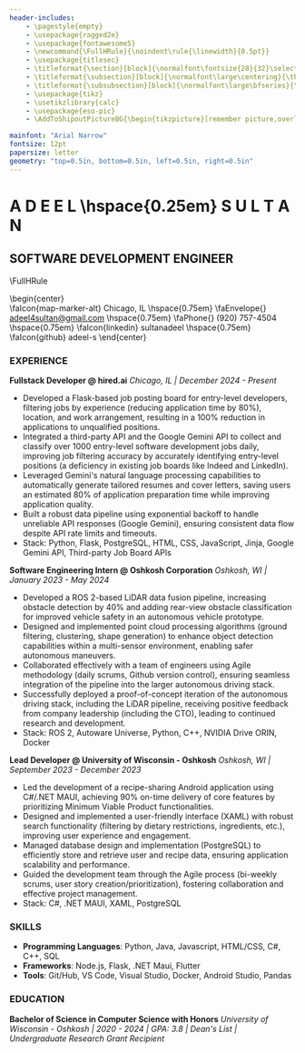 ```yaml
---
header-includes:
    - \pagestyle{empty}
    - \usepackage{ragged2e}
    - \usepackage{fontawesome5}
    - \newcommand{\FullHRule}{\noindent\rule{\linewidth}{0.5pt}}
    - \usepackage{titlesec}
    - \titleformat{\section}[block]{\normalfont\fontsize{28}{32}\selectfont\centering}{\thesection}{1em}{}
    - \titleformat{\subsection}[block]{\normalfont\large\centering}{\thesubsection}{1em}{}
    - \titleformat{\subsubsection}[block]{\normalfont\large\bfseries}{\thesubsubsection}{1em}{}
    - \usepackage{tikz}
    - \usetikzlibrary{calc}
    - \usepackage{eso-pic}
    - \AddToShipoutPictureBG{\begin{tikzpicture}[remember picture,overlay]\draw[line width=1pt]($(current page.north west)+(0.35cm,-0.35cm)$) rectangle ($(current page.south east)+(-0.35cm,0.35cm)$);\end{tikzpicture}}

mainfont: "Arial Narrow"
fontsize: 12pt
papersize: letter
geometry: "top=0.5in, bottom=0.5in, left=0.5in, right=0.5in"
---
```


# A D E E L \hspace{0.25em} S U L T A N 
## SOFTWARE DEVELOPMENT ENGINEER
\FullHRule

\begin{center}                  
\faIcon{map-marker-alt} Chicago, IL \hspace{0.75em} \faEnvelope{} adeel4sultan@gmail.com \hspace{0.75em}
\faPhone{} (920) 757-4504 \hspace{0.75em} \faIcon{linkedin} sultanadeel \hspace{0.75em} \faIcon{github} adeel-s
\end{center}    

### EXPERIENCE

**Fullstack Developer @ hired.ai**
*Chicago, IL | December 2024 - Present*

* Developed a Flask-based job posting board for entry-level developers, filtering jobs by experience (reducing application time by 80%), location, and work arrangement, resulting in a 100% reduction in applications to unqualified positions.
* Integrated a third-party API and the Google Gemini API to collect and classify over 1000 entry-level software development jobs daily, improving job filtering accuracy by accurately identifying entry-level positions (a deficiency in existing job boards like Indeed and LinkedIn).
* Leveraged Gemini's natural language processing capabilities to automatically generate tailored resumes and cover letters, saving users an estimated 80% of application preparation time while improving application quality.
* Built a robust data pipeline using exponential backoff to handle unreliable API responses (Google Gemini), ensuring consistent data flow despite API rate limits and timeouts.
* Stack: Python, Flask, PostgreSQL, HTML, CSS, JavaScript, Jinja, Google Gemini API, Third-party Job Board APIs

**Software Engineering Intern @ Oshkosh Corporation**
*Oshkosh, WI | January 2023 - May 2024*

* Developed a ROS 2-based LiDAR data fusion pipeline, increasing obstacle detection by 40% and adding rear-view obstacle classification for improved vehicle safety in an autonomous vehicle prototype.
* Designed and implemented point cloud processing algorithms (ground filtering, clustering, shape generation) to enhance object detection capabilities within a multi-sensor environment, enabling safer autonomous maneuvers.
* Collaborated effectively with a team of engineers using Agile methodology (daily scrums, Github version control), ensuring seamless integration of the pipeline into the larger autonomous driving stack.
* Successfully deployed a proof-of-concept iteration of the autonomous driving stack, including the LiDAR pipeline, receiving positive feedback from company leadership (including the CTO), leading to continued research and development.
* Stack: ROS 2, Autoware Universe, Python, C++, NVIDIA Drive ORIN, Docker

**Lead Developer @ University of Wisconsin - Oshkosh**
*Oshkosh, WI | September 2023 - December 2023*

* Led the development of a recipe-sharing Android application using C#/.NET MAUI, achieving 90% on-time delivery of core features by prioritizing Minimum Viable Product functionalities.
* Designed and implemented a user-friendly interface (XAML) with robust search functionality (filtering by dietary restrictions, ingredients, etc.), improving user experience and engagement.
* Managed database design and implementation (PostgreSQL) to efficiently store and retrieve user and recipe data, ensuring application scalability and performance.
* Guided the development team through the Agile process (bi-weekly scrums, user story creation/prioritization), fostering collaboration and effective project management.
* Stack: C#, .NET MAUI, XAML, PostgreSQL


### SKILLS

* **Programming Languages**: Python, Java, Javascript, HTML/CSS, C#, C++, SQL
* **Frameworks**: Node.js, Flask, .NET Maui, Flutter
* **Tools**: Git/Hub, VS Code, Visual Studio, Docker, Android Studio, Pandas


### EDUCATION

**Bachelor of Science in Computer Science with Honors**
*University of Wisconsin - Oshkosh | 2020 - 2024 | GPA: 3.8 | Dean's List | Undergraduate Research Grant Recipient*
